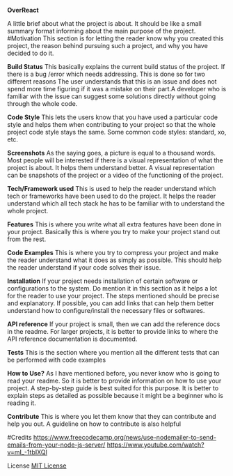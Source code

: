 **OverReact**

A little brief about what the project is about. It should be like a small summary format informing about the main purpose of the project.
#Motivation
This section is for letting the reader know why you created this project, the reason behind pursuing such a project, and why you have decided to do it.

**Build Status**
This basically explains the current build status of the project. If there is a bug /error which needs addressing. This is done so for two different reasons The user understands that this is an issue and does not spend more time figuring if it was a mistake on their part.A developer who is familiar with the issue can suggest some solutions directly without going through the whole code.

**Code Style**
This lets the users know that you have used a particular code style and helps them when contributing to your project so that the whole project code style stays the same. Some common code styles: standard, xo, etc.

**Screenshots**
As the saying goes, a picture is equal to a thousand words. Most people will be interested if there is a visual representation of what the project is about. It helps them understand better. A visual representation can be snapshots of the project or a video of the functioning of the project.

**Tech/Framework used**
This is used to help the reader understand which tech or frameworks have been used to do the project. It helps the reader understand which all tech stack he has to be familiar with to understand the whole project.

**Features**
This is where you write what all extra features have been done in your project. Basically this is where you try to make your project stand out from the rest.

**Code Examples**
This is where you try to compress your project and make the reader understand what it does as simply as possible. This should help the reader understand if your code solves their issue.

**Installation**
If your project needs installation of certain software or configurations to the system. Do mention it in this section as it helps a lot for the reader to use your project. The steps mentioned should be precise and explanatory.  If possible, you can add links that can help them better understand how to configure/install the necessary files or softwares.

**API reference**
If your project is small, then we can add the reference docs in the readme. For larger projects, it is better to provide links to where the API reference documentation is documented.

**Tests**
This is the section where you mention all the different tests that can be performed with code examples

**How to Use?**
As I have mentioned before, you never know who is going to read your readme. So it is better to provide information on how to use your project. A step-by-step guide is best suited for this purpose. It is better to explain steps as detailed as possible because it might be a beginner who is reading it.

**Contribute**
This is where you let them know that they can contribute and help you out. A guideline on how to contribute is also helpful

#Credits
https://www.freecodecamp.org/news/use-nodemailer-to-send-emails-from-your-node-js-server/
https://www.youtube.com/watch?v=mI_-1tbIXQI

License
[MIT License](LICENSE)

